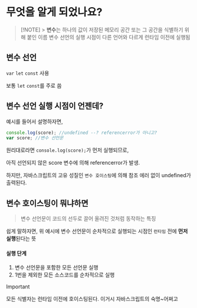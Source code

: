 # 무엇을 알게 되었나요?

> [!NOTE] > **변수**는 하나의 값이 저장된 메모리 공간 또는 그 공간을 식별하기 위해 붙인 이름
> 변수 선언의 실행 시점이 다른 언어와 다르게 런타임 이전에 실행됨

## 변수 선언

`var` `let` `const` 사용

보통 `let` `const`를 주로 씀

## 변수 선언 실행 시점이 언젠데?

예시를 들어서 설명하자면,

```javascript
console.log(score); //undefined --? referencerror가 아니고?
var score; //변수 선언문
```

원리대로라면 `console.log(score);`가 먼저 실행되므로,

아직 선언되지 않은 score 변수에 의해 referencerror가 발생.

하지만, 자바스크립트의 고유 성질인 `변수 호이스팅`에 의해 참조 에러 없이 undefined가 출력된다.

## 변수 호이스팅이 뭐냐하면

> 변수 선언문이 코드의 선두로 끌어 올려진 것처럼 동작하는 특징

쉽게 말하자면, 위 예시에 변수 선언문이 순차적으로 실행되는 시점인 `런타임` 전에 **먼저 실행**된다는 뜻

#### 실행 단계

1. 변수 선언문을 포함한 모든 선언문 실행
2. 1번을 제외한 모든 소스코드를 순차적으로 실행

> [!IMPORTANT]
> 모든 식별자는 런타임 이전에 호이스팅된다. 이거시 자바스크립트의 숙명~어쩌고

